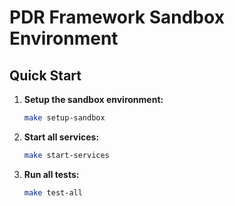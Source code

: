 # PDR Framework Sandbox Environment

## Quick Start

1. **Setup the sandbox environment:**
   ```bash
   make setup-sandbox
   ```

2. **Start all services:**
   ```bash
   make start-services
   ```

3. **Run all tests:**
   ```bash
   make test-all
   ```